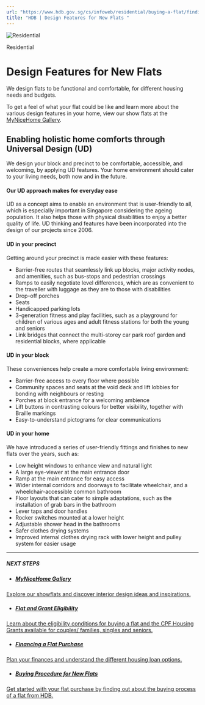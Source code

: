```yaml
---
url: "https://www.hdb.gov.sg/cs/infoweb/residential/buying-a-flat/finding-a-flat/design-features-for-new-flats"
title: "HDB | Design Features for New Flats "
---
```


![Residential](https://www.hdb.gov.sg/cs/infoweb/-/media/HDBContent/Images/General/residential-masthead.jpg)

Residential


# Design Features for New Flats

We design flats to be functional and comfortable, for different housing needs and budgets.

To get a feel of what your flat could be like and learn more about the various design features in your home, view our show flats at the [MyNiceHome Gallery](https://assets.hdb.gov.sg/residential/buying-a-flat/finding-a-flat/my-nice-home-gallery/eamnhindex/index.html).

## Enabling holistic home comforts through Universal Design (UD)

We design your block and precinct to be comfortable, accessible, and welcoming, by applying UD features. Your home environment should cater to your living needs, both now and in the future.

#### Our UD approach makes for everyday ease

UD as a concept aims to enable an environment that is user-friendly to all, which is especially important in Singapore considering the ageing population. It also helps those with physical disabilities to enjoy a better quality of life. UD thinking and features have been incorporated into the design of our projects since 2006.

#### UD in your precinct

Getting around your precinct is made easier with these features:

- Barrier-free routes that seamlessly link up blocks, major activity nodes, and amenities, such as bus-stops and pedestrian crossings
- Ramps to easily negotiate level differences, which are as convenient to the traveller with luggage as they are to those with disabilities
- Drop-off porches
- Seats
- Handicapped parking lots
- 3-generation fitness and play facilities, such as a playground for children of various ages and adult fitness stations for both the young and seniors
- Link bridges that connect the multi-storey car park roof garden and residential blocks, where applicable

#### UD in your block

These conveniences help create a more comfortable living environment:

- Barrier-free access to every floor where possible
- Community spaces and seats at the void deck and lift lobbies for bonding with neighbours or resting
- Porches at block entrance for a welcoming ambience
- Lift buttons in contrasting colours for better visibility, together with Braille markings
- Easy-to-understand pictograms for clear communications

#### UD in your home

We have introduced a series of user-friendly fittings and finishes to new flats over the years, such as:

- Low height windows to enhance view and natural light
- A large eye-viewer at the main entrance door
- Ramp at the main entrance for easy access
- Wider internal corridors and doorways to facilitate wheelchair, and a wheelchair-accessible common bathroom
- Floor layouts that can cater to simple adaptations, such as the installation of grab bars in the bathroom
- Lever taps and door handles
- Rocker switches mounted at a lower height
- Adjustable shower head in the bathrooms
- Safer clothes drying systems
- Improved internal clothes drying rack with lower height and pulley system for easier usage

* * *

##### NEXT STEPS

- ##### [MyNiceHome Gallery](https://www.hdb.gov.sg/residential/buying-a-flat/finding-a-flat/my-nice-home-gallery)

[Explore our showflats and discover interior design ideas and inspirations.](https://www.hdb.gov.sg/residential/buying-a-flat/finding-a-flat/my-nice-home-gallery)
- ##### [Flat and Grant Eligibility](https://www.hdb.gov.sg/residential/buying-a-flat/flat-and-grant-eligibility)

[Learn about the eligibility conditions for buying a flat and the CPF Housing Grants available for couples/ families, singles and seniors.](https://www.hdb.gov.sg/residential/buying-a-flat/flat-and-grant-eligibility)
- ##### [Financing a Flat Purchase](https://www.hdb.gov.sg/residential/buying-a-flat/financing-a-flat-purchase)

[Plan your finances and understand the different housing loan options.](https://www.hdb.gov.sg/residential/buying-a-flat/financing-a-flat-purchase)
- ##### [Buying Procedure for New Flats](https://www.hdb.gov.sg/residential/buying-a-flat/buying-procedure-for-new-flats)

[Get started with your flat purchase by finding out about the buying process of a flat from HDB.](https://www.hdb.gov.sg/residential/buying-a-flat/buying-procedure-for-new-flats)